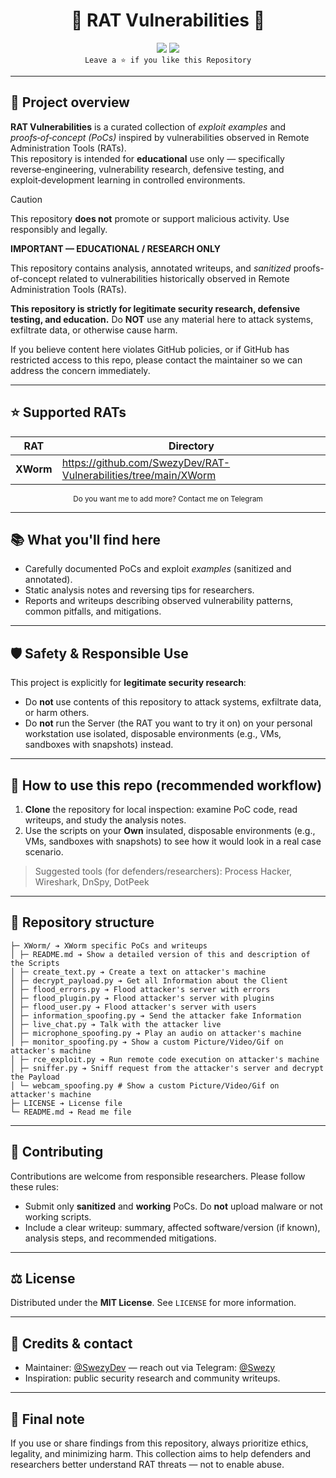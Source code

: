 <h1 align="center">🐀 RAT Vulnerabilities 🐀</h1>

<p align="center">
  <a href="https://www.python.org" target="_blank"><img src="https://img.shields.io/badge/Language-Python-blue?style=for-the-badge&logo=python" /></a>
  <a href="https://t.me/swezy" target="_blank"><img src="https://img.shields.io/badge/Telegram-@Swezy-blue?style=for-the-badge&logo=telegram" /></a>
  <br>
  <code>Leave a ⭐ if you like this Repository</code>
</p>

---

## 🚩 Project overview

**RAT Vulnerabilities** is a curated collection of *exploit examples* and *proofs‑of‑concept (PoCs)* inspired by vulnerabilities observed in Remote Administration Tools (RATs).  
This repository is intended for **educational** use only — specifically reverse‑engineering, vulnerability research, defensive testing, and exploit‑development learning in controlled environments.

> [!CAUTION]
> This repository **does not** promote or support malicious activity. Use responsibly and legally.
> 
> **IMPORTANT — EDUCATIONAL / RESEARCH ONLY**
>
> This repository contains analysis, annotated writeups, and *sanitized* proofs-of-concept related to vulnerabilities historically observed in Remote Administration Tools (RATs).
>
> **This repository is strictly for legitimate security research, defensive testing, and education.** Do **NOT** use any material here to attack systems, exfiltrate data, or otherwise cause harm.
>
> If you believe content here violates GitHub policies, or if GitHub has restricted access to this repo, please contact the maintainer so we can address the concern immediately.

---

## ⭐ Supported RATs

<div align="center">

| RAT | Directory |
|--------------|--------------|
| **XWorm**    | https://github.com/SwezyDev/RAT-Vulnerabilities/tree/main/XWorm |

</div>

<p align="center">
  <sub>Do you want me to add more? Contact me on Telegram</sub>
</p>

---

## 📚 What you'll find here

- Carefully documented PoCs and exploit *examples* (sanitized and annotated).  
- Static analysis notes and reversing tips for researchers.  
- Reports and writeups describing observed vulnerability patterns, common pitfalls, and mitigations.

---

## 🛡️ Safety & Responsible Use

This project is explicitly for **legitimate security research**:

- Do **not** use contents of this repository to attack systems, exfiltrate data, or harm others.
- Do **not** run the Server (the RAT you want to try it on) on your personal workstation use isolated, disposable environments (e.g., VMs, sandboxes with snapshots) instead.

---

## 🧭 How to use this repo (recommended workflow)

1. **Clone** the repository for local inspection: examine PoC code, read writeups, and study the analysis notes.
2. Use the scripts on your **Own** insulated, disposable environments (e.g., VMs, sandboxes with snapshots) to see how it would look in a real case scenario.

> Suggested tools (for defenders/researchers): Process Hacker, Wireshark, DnSpy, DotPeek

---

## 📝 Repository structure 

```/
├─ XWorm/ ➔ XWorm specific PoCs and writeups
│ ├─ README.md ➔ Show a detailed version of this and description of the Scripts
│ ├─ create_text.py ➔ Create a text on attacker's machine
│ ├─ decrypt_payload.py ➔ Get all Information about the Client
│ ├─ flood_errors.py ➔ Flood attacker's server with errors
│ ├─ flood_plugin.py ➔ Flood attacker's server with plugins
│ ├─ flood_user.py ➔ Flood attacker's server with users
│ ├─ information_spoofing.py ➔ Send the attacker fake Information
│ ├─ live_chat.py ➔ Talk with the attacker live
│ ├─ microphone_spoofing.py ➔ Play an audio on attacker's machine
│ ├─ monitor_spoofing.py ➔ Show a custom Picture/Video/Gif on attacker's machine
│ ├─ rce_exploit.py ➔ Run remote code execution on attacker's machine
│ ├─ sniffer.py ➔ Sniff request from the attacker's server and decrypt the Payload
│ └─ webcam_spoofing.py # Show a custom Picture/Video/Gif on attacker's machine
├─ LICENSE ➔ License file
└─ README.md ➔ Read me file
```

---

## 🧩 Contributing

Contributions are welcome from responsible researchers. Please follow these rules:

- Submit only **sanitized** and **working** PoCs. Do **not** upload malware or not working scripts.
- Include a clear writeup: summary, affected software/version (if known), analysis steps, and recommended mitigations.

---

## ⚖️ License

Distributed under the **MIT License**. See `LICENSE` for more information.

---

## 🙌 Credits & contact

- Maintainer: [@SwezyDev](https://github.com/SwezyDev) — reach out via Telegram: [@Swezy](https://t.me/swezy)  
- Inspiration: public security research and community writeups.

---

## 📣 Final note

If you use or share findings from this repository, always prioritize ethics, legality, and minimizing harm. This collection aims to help defenders and researchers better understand RAT threats — not to enable abuse.
